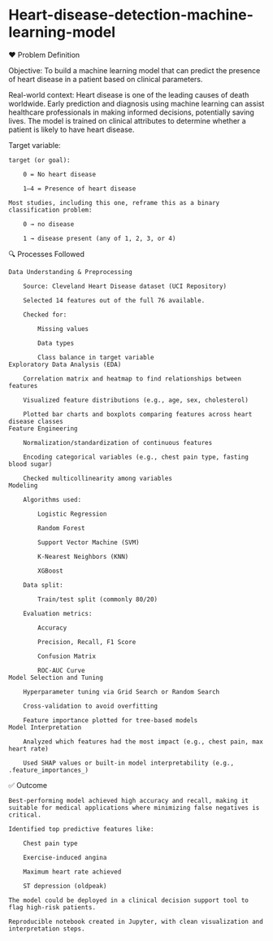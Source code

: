 # Heart-disease-detection-machine-learning-model

❤️ Problem Definition

Objective:
To build a machine learning model that can predict the presence of heart disease in a patient based on clinical parameters.

Real-world context:
Heart disease is one of the leading causes of death worldwide. Early prediction and diagnosis using machine learning can assist healthcare professionals in making informed decisions, potentially saving lives. The model is trained on clinical attributes to determine whether a patient is likely to have heart disease.

Target variable:

    target (or goal):

        0 = No heart disease

        1–4 = Presence of heart disease

    Most studies, including this one, reframe this as a binary classification problem:

        0 → no disease

        1 → disease present (any of 1, 2, 3, or 4)

🔍 Processes Followed

    Data Understanding & Preprocessing

        Source: Cleveland Heart Disease dataset (UCI Repository)

        Selected 14 features out of the full 76 available.

        Checked for:

            Missing values

            Data types

            Class balance in target variable
    Exploratory Data Analysis (EDA)

        Correlation matrix and heatmap to find relationships between features

        Visualized feature distributions (e.g., age, sex, cholesterol)

        Plotted bar charts and boxplots comparing features across heart disease classes
    Feature Engineering

        Normalization/standardization of continuous features

        Encoding categorical variables (e.g., chest pain type, fasting blood sugar)

        Checked multicollinearity among variables
    Modeling

        Algorithms used:

            Logistic Regression

            Random Forest

            Support Vector Machine (SVM)

            K-Nearest Neighbors (KNN)

            XGBoost

        Data split:

            Train/test split (commonly 80/20)

        Evaluation metrics:

            Accuracy

            Precision, Recall, F1 Score

            Confusion Matrix

            ROC-AUC Curve
    Model Selection and Tuning

        Hyperparameter tuning via Grid Search or Random Search

        Cross-validation to avoid overfitting

        Feature importance plotted for tree-based models
    Model Interpretation

        Analyzed which features had the most impact (e.g., chest pain, max heart rate)

        Used SHAP values or built-in model interpretability (e.g., .feature_importances_)

✅ Outcome

    Best-performing model achieved high accuracy and recall, making it suitable for medical applications where minimizing false negatives is critical.

    Identified top predictive features like:

        Chest pain type

        Exercise-induced angina

        Maximum heart rate achieved

        ST depression (oldpeak)

    The model could be deployed in a clinical decision support tool to flag high-risk patients.

    Reproducible notebook created in Jupyter, with clean visualization and interpretation steps.
